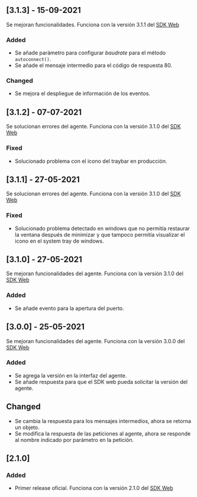 ## [3.1.3] - 15-09-2021

Se mejoran funcionalidades. Funciona con la versión 3.1.1 del [SDK Web](https://github.com/TransbankDevelopers/transbank-pos-sdk-web-js/releases/tag/3.1.1)

### Added

- Se añade parámetro para configurar _baudrate_ para el método `autoconnect()`.
- Se añade el mensaje intermedio para el código de respuesta 80.

### Changed

- Se mejora el despliegue de información de los eventos.

## [3.1.2] - 07-07-2021

Se solucionan errores del agente. Funciona con la versión 3.1.0 del [SDK Web](https://github.com/TransbankDevelopers/transbank-pos-sdk-web-js/releases/tag/3.1.0)

### Fixed

- Solucionado problema con el icono del traybar en producción.

## [3.1.1] - 27-05-2021

Se solucionan errores del agente. Funciona con la versión 3.1.0 del [SDK Web](https://github.com/TransbankDevelopers/transbank-pos-sdk-web-js/releases/tag/3.1.0)

### Fixed

- Solucionado problema detectado en windows que no permitía restaurar la ventana después de minimizar y que tampoco permitía visualizar el icono en el system tray de windows.

## [3.1.0] - 27-05-2021

Se mejoran funcionalidades del agente. Funciona con la versión 3.1.0 del [SDK Web](https://github.com/TransbankDevelopers/transbank-pos-sdk-web-js/releases/tag/3.1.0)

### Added

- Se añade evento para la apertura del puerto.

## [3.0.0] - 25-05-2021

Se mejoran funcionalidades del agente. Funciona con la versión 3.0.0 del [SDK Web](https://github.com/TransbankDevelopers/transbank-pos-sdk-web-js/releases/tag/3.0.0) 

### Added

- Se agrega la versión en la interfaz del agente.
- Se añade respuesta para que el SDK web pueda solicitar la versión del agente.

## Changed

- Se cambia la respuesta para los mensajes intermedios, ahora se retorna un objeto.
- Se modifica la respuesta de las peticiones al agente, ahora se responde al nombre indicado por parámetro en la petición.

## [2.1.0]

### Added

- Primer release oficial. Funciona con la versión 2.1.0 del [SDK Web](https://github.com/TransbankDevelopers/transbank-pos-sdk-web-js/releases/tag/2.1.0) 
